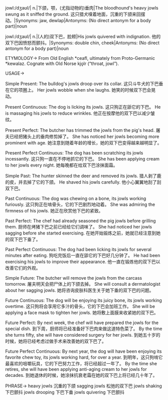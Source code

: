 jowl:/dʒaʊl/| n.|下颌，颚，(尤指动物的)垂肉|The bloodhound's heavy jowls swung as it sniffed the ground.  这只猎犬嗅着地面，沉重的下颌来回摆动。|Synonyms: jaw, dewlap|Antonyms: (No direct antonym for a body part)|noun

jowl:/dʒaʊl/| n.|(人的)双下巴，脸颊|His jowls quivered with indignation. 他的双下巴因愤怒而颤抖。|Synonyms: double chin, cheek|Antonyms: (No direct antonym for a body part)|noun


ETYMOLOGY->
From Old English *ceafl, ultimately from Proto-Germanic *kewalaz. Cognate with Old Norse kjǫlr (“throat, jowl”).

USAGE->

Simple Present:
The bulldog's jowls droop over its collar. 这只斗牛犬的下巴垂在它的项圈上。
Her jowls wobble when she laughs. 她笑的时候双下巴会晃动。

Present Continuous:
The dog is licking its jowls. 这只狗正在舔它的下巴。
He is massaging his jowls to reduce wrinkles. 他正在按摩他的双下巴以减少皱纹。

Present Perfect:
The butcher has trimmed the jowls from the pig's head. 屠夫已经把猪头上的垂肉修剪掉了。
She has noticed her jowls becoming more prominent with age.  她注意到随着年龄的增长，她的双下巴变得越来越明显了。

Present Perfect Continuous:
The dog has been scratching its jowls incessantly. 这只狗一直在不停地抓它的下巴。
She has been applying cream to her jowls every night. 她每晚都在给双下巴涂抹面霜。

Simple Past:
The hunter skinned the deer and removed its jowls. 猎人剥了鹿的皮，并去掉了它的下颌。
He shaved his jowls carefully. 他小心翼翼地刮了刮双下巴。

Past Continuous:
The dog was chewing on a bone, its jowls working furiously.  这只狗正在啃骨头，它的下巴剧烈地动着。
She was admiring the firmness of his jowls. 她正在欣赏他下巴的紧致。

Past Perfect:
The chef had already seasoned the pig jowls before grilling them.  厨师在烤猪下巴之前已经给它们调味了。
She had noticed her jowls sagging before she started exercising. 在她开始锻炼之前，她就已经注意到她的双下巴下垂了。


Past Perfect Continuous:
The dog had been licking its jowls for several minutes after eating.  狗吃完饭后一直在舔它的下巴好几分钟了。
He had been exercising his jowls to improve their appearance.  他一直在锻炼他的双下巴以改善它们的外观。

Simple Future:
The butcher will remove the jowls from the carcass tomorrow. 屠夫明天会把尸体上的下颌去掉。
She will consult a dermatologist about her sagging jowls. 她将咨询皮肤科医生关于她下垂的双下巴的问题。

Future Continuous:
The dog will be enjoying its juicy bone, its jowls working overtime.  这只狗将会享用它多汁的骨头，它的下巴会加班工作。
She will be applying a face mask to tighten her jowls. 她将敷上面膜来收紧她的双下巴。

Future Perfect:
By next week, the chef will have prepared the jowls for the special dish. 到下周，厨师将已经准备好下巴肉来做这道特色菜了。
By the time she turns fifty, she will have considered surgery for her jowls.  到她五十岁的时候，她将已经考虑过做手术来改善她的双下巴了。


Future Perfect Continuous:
By next year, the dog will have been enjoying its favorite chew toy, its jowls working hard, for over a year. 到明年，这只狗啃它最喜欢的咀嚼玩具，它的下巴努力工作，将已经超过一年了。
By the time she retires, she will have been applying anti-aging cream to her jowls for decades.  到她退休的时候，她涂抹抗衰老霜在她的双下巴上将已经几十年了。




PHRASE->
heavy jowls  沉重的下颌
sagging jowls 松弛的双下巴
jowls shaking  下巴颤抖
jowls drooping 下巴下垂
jowls quivering 下巴颤抖
